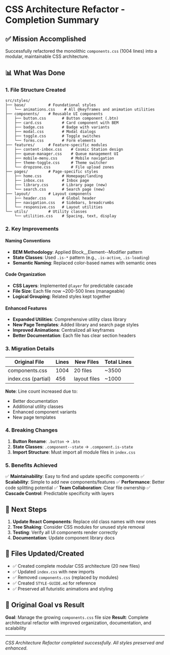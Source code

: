 # CSS Architecture Refactor - Completion Summary

## ✅ Mission Accomplished

Successfully refactored the monolithic `components.css` (1004 lines) into a modular, maintainable CSS architecture.

## 📊 What Was Done

### 1. **File Structure Created**
```
src/styles/
├── base/          # Foundational styles
│   └── animations.css    # All @keyframes and animation utilities
├── components/    # Reusable UI components
│   ├── button.css       # Button component (.btn)
│   ├── card.css         # Card component with BEM
│   ├── badge.css        # Badge with variants
│   ├── modal.css        # Modal dialogs
│   ├── toggle.css       # Toggle switches
│   └── forms.css        # Form elements
├── features/      # Feature-specific modules
│   ├── content-inbox.css    # Cosmic Station design
│   ├── queue-manager.css    # Queue management UI
│   ├── mobile-menu.css      # Mobile navigation
│   ├── theme-toggle.css     # Theme switcher
│   └── dropzone.css         # File upload zones
├── pages/         # Page-specific styles
│   ├── home.css         # Homepage/landing
│   ├── inbox.css        # Inbox page
│   ├── library.css      # Library page (new)
│   └── search.css       # Search page (new)
├── layout/        # Layout components
│   ├── header.css       # Global header
│   ├── navigation.css   # Sidebars, breadcrumbs
│   └── responsive.css   # Layout utilities
└── utils/         # Utility classes
    └── utilities.css    # Spacing, text, display
```

### 2. **Key Improvements**

#### Naming Conventions
- **BEM Methodology**: Applied Block__Element--Modifier pattern
- **State Classes**: Used `.is-*` pattern (e.g., `.is-active`, `.is-loading`)
- **Semantic Naming**: Replaced color-based names with semantic ones

#### Code Organization
- **CSS Layers**: Implemented `@layer` for predictable cascade
- **File Size**: Each file now ~200-500 lines (manageable)
- **Logical Grouping**: Related styles kept together

#### Enhanced Features
- **Expanded Utilities**: Comprehensive utility class library
- **New Page Templates**: Added library and search page styles
- **Improved Animations**: Centralized all keyframes
- **Better Documentation**: Each file has clear section headers

### 3. **Migration Details**

| Original File | Lines | New Files | Total Lines |
|--------------|-------|-----------|-------------|
| components.css | 1004 | 20 files | ~3500 |
| index.css (partial) | 456 | layout files | ~1000 |

**Note**: Line count increased due to:
- Better documentation
- Additional utility classes
- Enhanced component variants
- New page templates

### 4. **Breaking Changes**

1. **Button Rename**: `.button` → `.btn`
2. **State Classes**: `.component--state` → `.component.is-state`
3. **Import Structure**: Must import all module files in `index.css`

### 5. **Benefits Achieved**

✅ **Maintainability**: Easy to find and update specific components
✅ **Scalability**: Simple to add new components/features
✅ **Performance**: Better code splitting potential
✅ **Team Collaboration**: Clear file ownership
✅ **Cascade Control**: Predictable specificity with layers

## 🚀 Next Steps

1. **Update React Components**: Replace old class names with new ones
2. **Tree Shaking**: Consider CSS modules for unused style removal
3. **Testing**: Verify all UI components render correctly
4. **Documentation**: Update component library docs

## 📝 Files Updated/Created

- ✅ Created complete modular CSS architecture (20 new files)
- ✅ Updated `index.css` with new imports
- ✅ Removed `components.css` (replaced by modules)
- ✅ Created `STYLE-GUIDE.md` for reference
- ✅ Preserved all futuristic animations and styling

## 🎯 Original Goal vs Result

**Goal**: Manage the growing `components.css` file size
**Result**: Complete architectural refactor with improved organization, documentation, and scalability

---

*CSS Architecture Refactor completed successfully. All styles preserved and enhanced.*